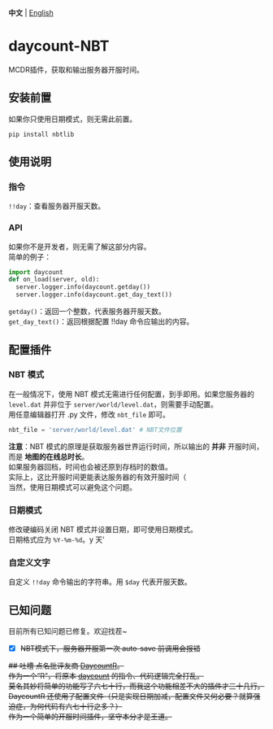**中文** | [English](README_en.md)
# daycount-NBT
MCDR插件，获取和输出服务器开服时间。

## 安装前置
如果你只使用日期模式，则无需此前置。
```bash
pip install nbtlib
```
## 使用说明
### 指令
`!!day`：查看服务器开服天数。

### API
如果你不是开发者，则无需了解这部分内容。  
简单的例子：
```python
import daycount
def on_load(server, old):
  server.logger.info(daycount.getday())
  server.logger.info(daycount.get_day_text())
```
`getday()`：返回一个整数，代表服务器开服天数。  
`get_day_text()`：返回根据配置 !!day 命令应输出的内容。

## 配置插件
### NBT 模式
在一般情况下，使用 NBT 模式无需进行任何配置，到手即用。如果您服务器的 `level.dat` 并非位于 `server/world/level.dat`，则需要手动配置。  
用任意编辑器打开 .py 文件，修改 `nbt_file` 即可。
```python
nbt_file = 'server/world/level.dat' # NBT文件位置
```
**注意**：NBT 模式的原理是获取服务器世界运行时间，所以输出的 **并非** 开服时间，而是 **地图的在线总时长**。  
如果服务器回档，时间也会被还原到存档时的数值。  
实际上，这比开服时间更能表达服务器的有效开服时间（  
当然，使用日期模式可以避免这个问题。

### 日期模式
修改硬编码关闭 NBT 模式并设置日期，即可使用日期模式。  
日期格式应为 `%Y-%m-%d`。y 天'

### 自定义文字
自定义 `!!day` 命令输出的字符串。用 `$day` 代表开服天数。

## 已知问题
目前所有已知问题已修复。欢迎找茬~  
- [x] ~~NBT模式下，服务器开服第一次 auto-save 前调用会报错~~

~~## 吐槽
点名批评友商 [DaycountR](https://github.com/Van-Nya/DayCountR)。  
作为一个“R”，将原本 [daycount](https://github.com/TISUnion/daycount) 的指令、代码逻辑完全打乱。  
莫名其妙将简单的功能写了六七十行，而我这个功能相差不大的插件才三十几行。
DaycountR 还使用了配置文件（只是实现日期加减，配置文件又何必要？就算强迫症，为何代码有六七十行之多？）  
作为一个简单的开服时间插件，坚守本分才是王道。~~

